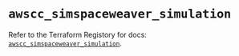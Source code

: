 # `awscc_simspaceweaver_simulation`

Refer to the Terraform Registory for docs: [`awscc_simspaceweaver_simulation`](https://registry.terraform.io/providers/hashicorp/awscc/0.70.0/docs/resources/simspaceweaver_simulation).
